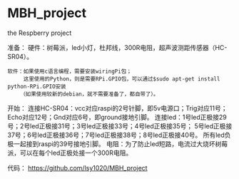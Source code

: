 # MBH_project
the Respberry project

准备：
    硬件：树莓派，led小灯，杜邦线，300R电阻，超声波测距传感器（HC-SR04）。
    
    软件：如果使用c语言编程，需要安装wiringPi包；
         这里使用的Python，则是需要RPi.GPIO包，可以通过$sudo apt-get install python-RPi.GPIO安装
        （如果使用较新的debian，就不需要准备了，都自带了）。
开始：
    连接HC-SR04：vcc对应raspi的2号针脚，即5v电源口；Trig对应11号；Echo对应12号；Gnd对应6号，即ground接地引脚。
    连接led：1号led正极接29号；2号led正极接31号；3号led正极接33号；4号led正极接35号；
            5号led正极接37号；6号led正极接36号；7号led正极接38号；8号led正极接40号。
            所有led负极一起接到raspi的39号接地引脚。
    电阻：为了防止led短路，电流过大烧坏树莓派，可以在每个led正极处接一个300R电阻。
    
代码：
    https://github.com/lsy1020/MBH_project
